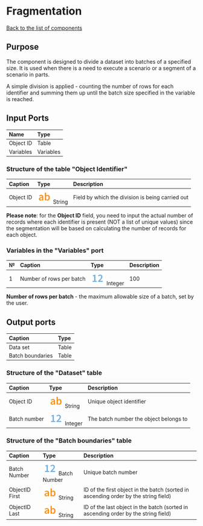 # Fragmentation

[Back to the list of components](../README.md)

## Purpose

The component is designed to divide a dataset into batches of a specified size. It is used when there is a need to execute a scenario or a segment of a scenario in parts.

A simple division is applied - counting the number of rows for each identifier and summing them up until the batch size specified in the variable is reached.

## Input Ports

| Name             | Type        |
|:---------------------|:-----------|
| Object ID	 | Table    |
| Variables	        | Variables |

### Structure of the table "Object Identifier"

| Caption  | Type | Description |
|:-----------------------|:-------|:----------|
| Object ID  | ![](./img/string.svg) String | Field by which the division is being carried out |

**Please note**: for the **Object ID** field, you need to input the actual number of records where each identifier is present (NOT a list of unique values) since the segmentation will be based on calculating the number of records for each object.

### Variables in the "Variables" port

| № | Caption                | Type                          | Description |
|:--|:---------------------|:-----------------------------|:---------|
| 1 | Number of rows per batch	| ![](./img/integer.svg) Integer | 100      |

**Number of rows per batch** - the maximum allowable size of a batch, set by the user.

## Output ports

| Caption              | Type        |
|:----------------------|:-----------|
| Data set         | Table    |
| Batch boundaries | Table    |

### Structure of the "Dataset" table

| Caption  | Type   | Description         |
|:------------|:------------------|:-------------------|
| Object ID            | ![](./img/string.svg) String  | Unique object identifier           |
| Batch number	                      | ![](./img/integer.svg) Integer     | The batch number the object belongs to  |

### Structure of the "Batch boundaries" table

| Caption         | Type   | Description   |
|:----------------|:-------------------|:-------------------------|
| Batch Number                                     | ![](./img/integer.svg) Batch Number     |     Unique batch number        |
| ObjectID First                   | ![](./img/string.svg) String  | ID of the first object in the batch (sorted in ascending order by the string field)    |
| ObjectID Last | ![](./img/string.svg) String  | ID of the last object in the batch (sorted in ascending order by the string field) |
